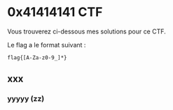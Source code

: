# 0x41414141 CTF

Vous trouverez ci-dessous mes solutions pour ce CTF.  
  
Le flag a le format suivant :
```
flag{[A-Za-z0-9_]*}
```

## xxx

### yyyyy (zz)
